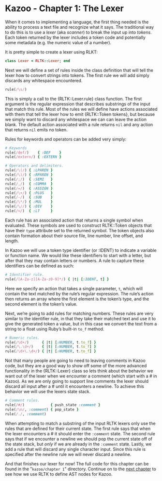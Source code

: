 # Kazoo - Chapter 1: The Lexer

When it comes to implementing a language, the first thing needed is the ability to process a text file and recognize what it says.  The traditional way to do this is to use a *lexer* (aka *scanner*) to break the input up into *tokens*.  Each token returned by the lexer includes a token code and potentially some metadata (e.g. the numeric value of a number).

It is pretty simple to create a lexer using RLKT:

```Ruby
class Lexer < RLTK::Lexer; end
```

Next we will define a set of rules inside the class definition that will tell the lexer how to convert strings into tokens.  The first rule we will add simply discards any whitespace encountered.

```Ruby
rule(/\s/)
```

This is simply a call to the {RLTK::Lexer.rule} class function.  The first argument is the regular expression that describes substrings of the input that match this rule.  Most of the rules we will define have actions associated with them that tell the lexer how to emit {RLTK::Token tokens}, but because we simply want to discard any whitespace we can can leave the action blank.  The default action associated with a rule returns `nil` and any action that returns `nil` emits no token.

Rules for keywords and operators can be added very simply:

```Ruby
# Keywords
rule(/def/)    { :DEF    }
rule(/extern/) { :EXTERN }

# Operators and delimiters.
rule(/\(/) { :LPAREN }
rule(/\)/) { :RPAREN }
rule(/;/)  { :SEMI   }
rule(/,/)  { :COMMA  }
rule(/=/)  { :ASSIGN }
rule(/\+/) { :PLUS   }
rule(/-/)  { :SUB    }
rule(/\*/) { :MUL    }
rule(/\//) { :DIV    }
rule(/</)  { :LT     }
```

Each rule has an associated action that returns a single symbol when evaluated.  These symbols are used to construct RLTK::Token objects that have their `type` attribute set to the returned symbol.  The token objects also contain formation about their source file, line number, line offset, and length.

In Kazoo we will use a token type identifier (or :IDENT) to indicate a variable or function name.  We would like these identifiers to start with a letter, but after that they may contain letters or numbers. A rule to capture these identifiers can be defined as such:

```Ruby
# Identifier rule.
rule(/[A-Za-z][A-Za-z0-9]*/) { |t| [:IDENT, t] }
```

Here we specify an action that takes a single parameter, `t`, which will contain the text matched by the rule’s regular expression.  The rule’s action then returns an array where the first element is the token’s type, and the second element is the token’s value.

Next, we’re going to add rules for matching numbers.  These rules are very similar to the identifier rule, in that they take their matched text and use it to give the generated token a value, but in this case we convert the text from a string to a float using Ruby’s built-in `to_f` method.

```Ruby
# Numeric rules.
rule(/\d+/)      { |t| [:NUMBER, t.to_f] }
rule(/\.\d+/)    { |t| [:NUMBER, t.to_f] }
rule(/\d+\.\d+/) { |t| [:NUMBER, t.to_f] }
```

Not that many people are going to need to leaving comments in Kazoo code, but they are a good way to show off some of the more advanced functionality in the {RLTK::Lexer} class so lets think about the behavior we want out of the lexer when we encounter a comment (which start with a # in Kazoo).  As we are only going to support line comments the lexer should discard all input after a # until it encounters a newline.  To achieve this behavior we will use the lexers state stack.

```Ruby
# Comment rules.
rule(/#/)            { push_state :comment }
rule(/\n/, :comment) { pop_state }
rule(/./, :comment)
```

When attempting to match a substring of the input RLTK lexers only use the rules that are defined for their current state.  The first rule says that when the lexer encounters a # it should enter the `:comment` state.  The second rule says that if we encounter a newline we should pop the current state off of the state stack, but *only* if we are already in the `:comment` state.  Lastly, we add a rule that will discard any single character input. Since this rule is specified after the newline rule we will never discard a newline.

And that finishes our lexer for now! The full code for this chapter can be found in the "`kazoo/chapter 1`" directory.  Continue on to the [next chapter](https://github.com/chriswailes/compiler-examples/blob/master/kazoo/chapter%202/Chapter2.md) to see how we use RLTK to define AST nodes for Kazoo.

